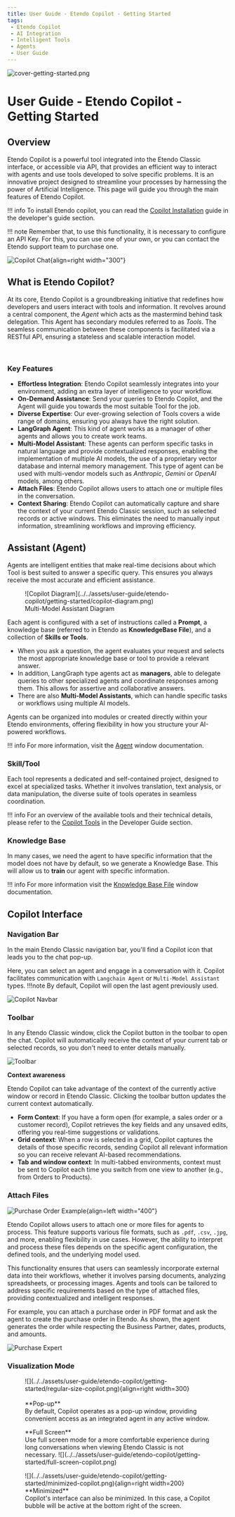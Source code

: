 ```yaml
---
title: User Guide - Etendo Copilot - Getting Started
tags: 
 - Etendo Copilot
 - AI Integration
 - Intelligent Tools
 - Agents
 - User Guide
---
```


![cover-getting-started.png](../../assets/getting-started/overview/cover-getting-started.png)

# User Guide - Etendo Copilot - Getting Started

## Overview

Etendo Copilot is a powerful tool integrated into the Etendo Classic interface, or accessible via API, that provides an efficient way to interact with agents and use tools developed to solve specific problems. It is an innovative project designed to streamline your processes by harnessing the power of Artificial Intelligence. This page will guide you through the main features of Etendo Copilot.

!!! info
    To install Etendo copilot, you can read the [Copilot Installation](../../developer-guide/etendo-copilot/installation.md) guide in the developer's guide section.

!!! note
    Remember that, to use this functionality, it is necessary to configure an API Key. For this, you can use one of your own, or you can contact the Etendo support team to purchase one.


![Copilot Chat](../../assets/user-guide/etendo-copilot/getting-started/copilot.png){align=right  width="300"}

## What is Etendo Copilot?

At its core, Etendo Copilot is a groundbreaking initiative that redefines how developers and users interact with tools and information. It revolves around a central component, the *Agent* which acts as the mastermind behind task delegation. This Agent has secondary modules referred to as *Tools*. The seamless communication between these components is facilitated via a RESTful API, ensuring a stateless and scalable interaction model.

<br clear="all"> 

### Key Features

- **Effortless Integration**: Etendo Copilot seamlessly integrates into your environment, adding an extra layer of intelligence to your workflow.
- **On-Demand Assistance**: Send your queries to Etendo Copilot, and the Agent will guide you towards the most suitable Tool for the job.
- **Diverse Expertise**: Our ever-growing selection of Tools covers a wide range of domains, ensuring you always have the right solution.
- **LangGraph Agent**: This kind of agent works as a manager of other agents and allows you to create work teams.
- **Multi-Model Assistant**: These agents can perform specific tasks in natural language and provide contextualized responses, enabling the implementation of multiple AI models, the use of a proprietary vector database and internal memory management. This type of agent can be used with multi-vendor models such as *Anthropic*, *Gemini* or *OpenAI* models, among others.
- **Attach Files**: Etendo Copilot allows users to attach one or multiple files in the conversation.
- **Context Sharing**: Etendo Copilot can automatically capture and share the context of your current Etendo Classic session, such as selected records or active windows. This eliminates the need to manually input information, streamlining workflows and improving efficiency.




## Assistant (Agent)

Agents are intelligent entities that make real-time decisions about which Tool is best suited to answer a specific query. This ensures you always receive the most accurate and efficient assistance.

<figure markdown="span">
  ![Copilot Diagram](../../assets/user-guide/etendo-copilot/getting-started/copilot-diagram.png)
  <figcaption>Multi-Model Assistant Diagram</figcaption>
</figure>


Each agent is configured with a set of instructions called a **Prompt**, a knowledge base (referred to in Etendo as **KnowledgeBase File**), and a collection of **Skills or Tools**.

- When you ask a question, the agent evaluates your request and selects the most appropriate knowledge base or tool to provide a relevant answer.
- In addition, LangGraph type agents act as **managers**, able to delegate queries to other specialized agents and coordinate responses among them. This allows for assertive and collaborative answers. 
- There are also **Multi-Model Assistants**, which can handle specific tasks or workflows using multiple AI models.

Agents can be organized into modules or created directly within your Etendo environments, offering flexibility in how you structure your AI-powered workflows.

!!! info 
    For more information, visit the [Agent](../etendo-copilot/setup-and-usage.md#assistant-window) window documentation.


### Skill/Tool

Each tool represents a dedicated and self-contained project, designed to excel at specialized tasks. Whether it involves translation, text analysis, or data manipulation, the diverse suite of tools operates in seamless coordination.  

!!! info 
    For an overview of the available tools and their technical details, please refer to the [Copilot Tools](../../developer-guide/etendo-copilot/available-tools/api-call-tool.md) in the Developer Guide section.

### Knowledge Base

In many cases, we need the agent to have specific information that the model does not have by default, so we generate a Knowledge Base. This will allow us to **train** our agent with specific information.

!!! info 
    For more information visit the [Knowledge Base File](../etendo-copilot/setup-and-usage.md#knowledge-base-file-window) window documentation.


## Copilot Interface

### Navigation Bar

In the main Etendo Classic navigation bar, you'll find a Copilot icon that leads you to the chat pop-up.

Here, you can select an agent and engage in a conversation with it. Copilot facilitates communication with `Langchain Agent` or `Multi-Model Assistant` types.
!!!note
    By default, Copilot will open the last agent previously used.

![Copilot Navbar](../../assets/user-guide/etendo-copilot/getting-started/copilot-navbar.png)

### Toolbar

In any Etendo Classic window, click the Copilot button in the toolbar to open the chat. Copilot will automatically receive the context of your current tab or selected records, so you don't need to enter details manually.

![Toolbar](../../assets/user-guide/etendo-copilot/getting-started/toolbar.png)

**Context awareness**

Etendo Copilot can take advantage of the context of the currently active window or record in Etendo Classic. Clicking the toolbar button updates the current context automatically.

- **Form Context**: If you have a form open (for example, a sales order or a customer record), Copilot retrieves the key fields and any unsaved edits, offering you real-time suggestions or validations.
- **Grid context**: When a row is selected in a grid, Copilot captures the details of those specific records, sending Copilot all relevant information so you can receive relevant AI-based recommendations.
- **Tab and window context**: In multi-tabbed environments, context must be sent to Copilot each time you switch from one view to another (e.g., from Orders to Products).



### Attach Files

![Purchase Order Example](../../assets/user-guide/etendo-copilot/getting-started/purchase-order-example.png){align=left  width="400"}

Etendo Copilot allows users to attach one or more files for agents to process. This feature supports various file formats, such as `.pdf`, `.csv`, `.jpg`, and more, enabling flexibility in use cases. However, the ability to interpret and process these files depends on the specific agent configuration, the defined tools, and the underlying model used.

This functionality ensures that users can seamlessly incorporate external data into their workflows, whether it involves parsing documents, analyzing spreadsheets, or processing images. Agents and tools can be tailored to address specific requirements based on the type of attached files, providing contextualized and intelligent responses.

For example, you can attach a purchase order in PDF format and ask the agent to create the purchase order in Etendo. As shown, the agent generates the order while respecting the Business Partner, dates, products, and amounts.  

![Purchase Expert](../../assets/user-guide/etendo-copilot/getting-started/purchase-expert.png)


### Visualization Mode


<figure markdown>
![](../../assets/user-guide/etendo-copilot/getting-started/regular-size-copilot.png){align=right width=300}
<br><br>
**Pop-up** <br>
By default, Copilot operates as a pop-up window, providing convenient access as an integrated agent in any active window.
</figure>

<figure markdown>
**Full Screen** <br>
Use full screen mode for a more comfortable experience during long conversations when viewing Etendo Classic is not necessary.
![](../../assets/user-guide/etendo-copilot/getting-started/full-screen-copilot.png)
</figure>

<figure markdown>
![](../../assets/user-guide/etendo-copilot/getting-started/minimized-copilot.png){align=right width=200} <br>
**Minimized** <br>
Copilot's interface can also be minimized. In this case, a Copilot bubble will be active at the bottom right of the screen.
</figure>